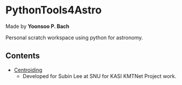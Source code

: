 # PythonTools4Astro
Made by **Yoonsoo P. Bach**

Personal scratch workspace using python for astronomy.

## Contents
* [Centroiding](http://nbviewer.jupyter.org/github/ysbach/PythonTools4Astro/blob/master/docs/Centroiding.ipynb)
  * Developed for Subin Lee at SNU for KASI KMTNet Project work.
